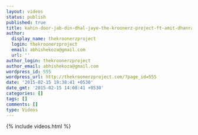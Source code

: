 ```yaml
---
layout: videos
status: publish
published: true
title: kahin-door-jab-din-dhal-jaye-the-kroonerz-project-ft-amit-dhanraj-golchha-sandeep-thakur
author:
  display_name: thekroonerzproject
  login: thekroonerzproject
  email: abhishekoza@gmail.com
  url: ''
author_login: thekroonerzproject
author_email: abhishekoza@gmail.com
wordpress_id: 555
wordpress_url: http://thekroonerzproject.com/?page_id=555
date: '2015-02-15 19:38:41 +0530'
date_gmt: '2015-02-15 14:08:41 +0530'
categories: []
tags: []
comments: []
type: Videos
---
```


{% include videos.html %}